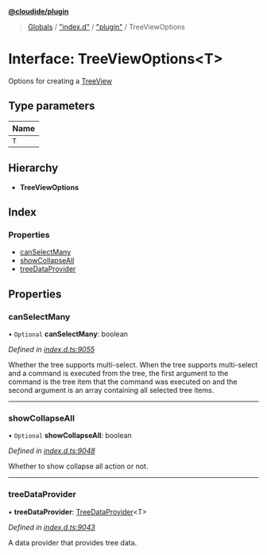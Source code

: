 **[@cloudide/plugin](../README.md)**

> [Globals](../README.md) / ["index.d"](../modules/_index_d_.md) / ["plugin"](../modules/_index_d_._plugin_.md) / TreeViewOptions

# Interface: TreeViewOptions\<T>

Options for creating a [TreeView](#TreeView)

## Type parameters

Name |
------ |
`T` |

## Hierarchy

* **TreeViewOptions**

## Index

### Properties

* [canSelectMany](_index_d_._plugin_.treeviewoptions.md#canselectmany)
* [showCollapseAll](_index_d_._plugin_.treeviewoptions.md#showcollapseall)
* [treeDataProvider](_index_d_._plugin_.treeviewoptions.md#treedataprovider)

## Properties

### canSelectMany

• `Optional` **canSelectMany**: boolean

*Defined in [index.d.ts:9055](https://github.com/shuyaqian/cloudide-plugin-api/blob/6d83fa1/index.d.ts#L9055)*

Whether the tree supports multi-select. When the tree supports multi-select and a command is executed from the tree,
the first argument to the command is the tree item that the command was executed on and the second argument is an
array containing all selected tree items.

___

### showCollapseAll

• `Optional` **showCollapseAll**: boolean

*Defined in [index.d.ts:9048](https://github.com/shuyaqian/cloudide-plugin-api/blob/6d83fa1/index.d.ts#L9048)*

Whether to show collapse all action or not.

___

### treeDataProvider

•  **treeDataProvider**: [TreeDataProvider](_index_d_._plugin_.treedataprovider.md)\<T>

*Defined in [index.d.ts:9043](https://github.com/shuyaqian/cloudide-plugin-api/blob/6d83fa1/index.d.ts#L9043)*

A data provider that provides tree data.
